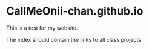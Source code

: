 # CallMeOnii-chan.github.io
This is a test for my website.

The index should contain the links to all class projects
